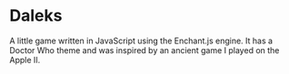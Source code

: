 # Daleks

A little game written in JavaScript using the Enchant.js engine. It has a Doctor Who theme and was inspired by
an ancient game I played on the Apple II.
